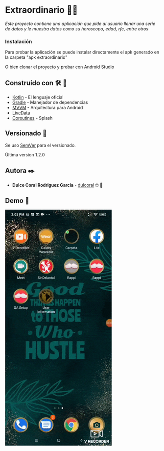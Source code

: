 # Extraordinario 📖🚀

_Este proyecto contiene una aplicación que pide al usuario llenar una serie de datos y le muestra datos como su horoscopo, edad, rfc, entre otros_

### Instalación 

Para probar la aplicación se puede instalar directamente el apk generado en la carpeta "apk extraordinario"

O bien clonar el proyecto y probar con Android Studio


## Construido con 🛠️ 🔧

* [Kotlin](https://kotlinlang.org/docs/reference/) - El lenguaje oficial
* [Gradle](https://docs.gradle.org/current/userguide/userguide.html) - Manejador de dependencias
* [MVVM](https://developer.android.com/jetpack/guide) - Arquitectura para Android
* [LiveData](https://developer.android.com/topic/libraries/architecture/livedata)
* [Coroutines](https://developer.android.com/kotlin/coroutines) - Splash


## Versionado 📌

Se uso [SemVer](http://semver.org/) para el versionado.

Última version 1.2.0

## Autora ✒️

* **Dulce Coral Rodriguez Garcia** - [dulcoral](https://github.com/dulcoral) 🤓 🍺

## Demo 📄

![](demo/extraordinario.gif)

